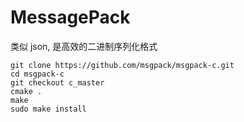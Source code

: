 # MessagePack

类似 json,
是高效的二进制序列化格式

```shell
git clone https://github.com/msgpack/msgpack-c.git
cd msgpack-c
git checkout c_master
cmake .
make
sudo make install
```
